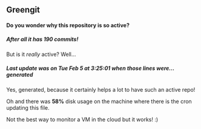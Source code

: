 ## Greengit

#### Do you wonder why this repository is so active?

##### After all it has 190 commits!

But is it *really* active? Well...

##### Last update was on Tue Feb 5 at 3:25:01 when those lines were... generated

Yes, generated, because it certainly helps a lot to have such an active repo!

Oh and there was **58%** disk usage on the machine
where there is the cron updating this file.

Not the best way to monitor a VM in the cloud but it works! :)

